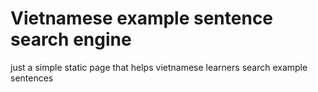 # Vietnamese example sentence search engine

just a simple static page that helps vietnamese learners search example sentences

